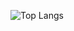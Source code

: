 ![Top Langs](https://github-readme-stats.vercel.app/api/top-langs/?username=iArlequino&layout=compact&langs_count=10&theme=merko)


